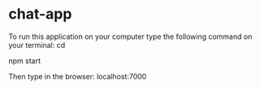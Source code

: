 # chat-app

To run this application on your computer type the following command on your terminal:
cd <folder where the app was stored>

npm start 

Then type in the browser: localhost:7000
